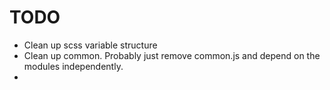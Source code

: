 # TODO

 - Clean up scss variable structure
 - Clean up common. Probably just remove common.js and depend on the modules independently.
 -